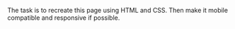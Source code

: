 The task is to recreate this page using HTML and CSS. Then make it mobile compatible and responsive if possible.
